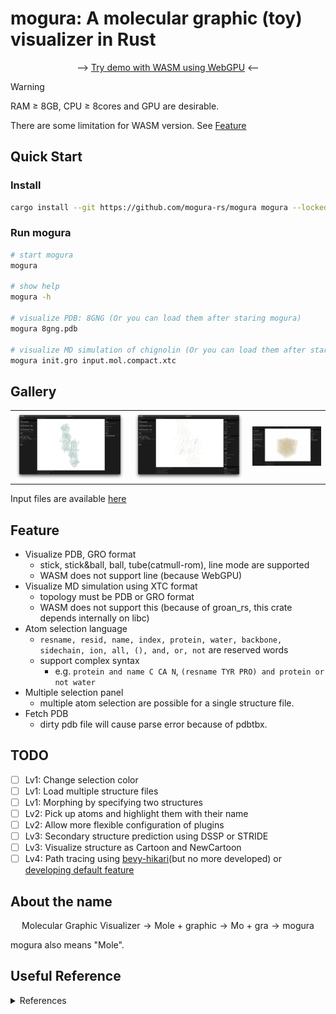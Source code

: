 # mogura: A molecular graphic (toy) visualizer in Rust

<div align="center">

--> [Try demo with WASM using WebGPU](https://mogura-rs.github.io/mogura/) <--

</div>

> [!WARNING]
> RAM $\geq$ 8GB, CPU $\geq$ 8cores and GPU are desirable.
>
> There are some limitation for WASM version.
> See [Feature](#feature)

## Quick Start
### Install
~~~bash
cargo install --git https://github.com/mogura-rs/mogura mogura --locked
~~~

### Run mogura
~~~bash
# start mogura
mogura

# show help
mogura -h

# visualize PDB: 8GNG (Or you can load them after staring mogura)
mogura 8gng.pdb

# visualize MD simulation of chignolin (Or you can load them after staring mogura)
mogura init.gro input.mol.compact.xtc
~~~

## Gallery

<table>
  <tr>
    <td><img src="assets/simple_8gng.png" alt="simple_8gng" width="400"/></td>
    <td><img src="assets/selected_8gng.png" alt="selected_8gng" width="400"/></td>
    <td><img src="assets/chignolin_trajectory.gif" alt="chignolin_trajectory" width="250"/></td>
  </tr>
</table>

Input files are available [here](https://github.com/mogura-rs/example-inputs)

## Feature
- Visualize PDB, GRO format
  - stick, stick&ball, ball, tube(catmull-rom), line mode are supported
  - WASM does not support line (because WebGPU)
- Visualize MD simulation using XTC format
  - topology must be PDB or GRO format
  - WASM does not support this (because of groan_rs, this crate depends internally on libc)
- Atom selection language
  - `resname, resid, name, index, protein, water, backbone, sidechain, ion, all, (), and, or, not` are reserved words
  - support complex syntax
    - e.g. `protein and name C CA N`, `(resname TYR PRO) and protein or not water`
- Multiple selection panel
  - multiple atom selection are possible for a single structure file.
- Fetch PDB
  - dirty pdb file will cause parse error because of pdbtbx.

## TODO
- [ ] Lv1: Change selection color
- [ ] Lv1: Load multiple structure files
- [ ] Lv1: Morphing by specifying two structures
- [ ] Lv2: Pick up atoms and highlight them with their name
- [ ] Lv2: Allow more flexible configuration of plugins
- [ ] Lv3: Secondary structure prediction using DSSP or STRIDE
- [ ] Lv3: Visualize structure as Cartoon and NewCartoon
- [ ] Lv4: Path tracing using [bevy-hikari](https://github.com/cryscan/bevy-hikari)(but no more developed) or [developing default feature](https://github.com/bevyengine/bevy/issues/639)

## About the name

$$
\text{Molecular Graphic Visualizer} \rightarrow \text{Mole + graphic} \rightarrow \text{Mo + gra} \rightarrow \text{mogura}
$$

mogura also means "Mole".


## Useful Reference

<details><summary> References </summary>

- [bevy](https://github.com/bevyengine/bevy)
  - https://bevy-cheatbook.github.io/
  - https://github.com/qu1x/bevy_trackball
  - https://github.com/bytestring-net/bevy_lunex
- graphics
  - https://github.com/RayTracing
    - https://github.com/RayTracing/gpu-tracing
    - https://github.com/RayTracing/raytracing.github.io
  - https://github.com/NotCamelCase/RasterizationInOneWeekend
  - https://github.com/svenstaro/bvh
  - https://github.com/pannapudi/voidin
  - https://github.com/BLaZeKiLL/webray
  - https://github.com/servo/pathfinder
- [egui](https://github.com/emilk/egui)
  - https://github.com/vladbat00/bevy_egui
- [wgpu](https://github.com/gfx-rs/wgpu)
  - https://sotrh.github.io/learn-wgpu/
  - https://github.com/jack1232/wgpu-step-by-step
  - https://github.com/jinleili/simuverse
- pdb, gro, xtc
  - https://github.com/douweschulte/pdbtbx
  - https://github.com/Ladme/groan_rs
- other great visualizer
  - [PyMol](https://github.com/schrodinger/pymol-open-source)
  - [VMD](https://www.ks.uiuc.edu/Research/vmd/)
  - [ChimeraX](https://github.com/RBVI/ChimeraX)
  - [molstar](https://github.com/molstar/molstar)
    - [VSCoding-Sequence](https://github.com/molstar/VSCoding-Sequence)
  - [Cuemol](https://github.com/CueMol/cuemol2)
  - [ngl](https://github.com/nglviewer/ngl)
- other visualizer in Rust
  - [ferricyanide](https://github.com/frodofine/ferricyanide)

</details>
